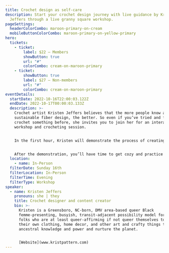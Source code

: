 ```yaml
---
title: Crochet design as self-care
description: Start your crochet design journey with live guidance by Kristen
  Jeffers through a live granny square workshop.
pageSettings:
  headerColorCombo: maroon-primary-on-cream
  mobileButtonColorCombo: maroon-primary-on-yellow-primary
hero:
  tickets:
    - ticket:
        label: $22 — Members
        showButton: true
        url: "#"
        colorCombo: cream-on-maroon-primary
    - ticket:
        showButton: true
        label: $27 — Non-members
        url: "#"
        colorCombo: cream-on-maroon-primary
eventDetails:
  startDate: 2022-10-16T22:00:03.122Z
  endDate: 2022-10-17T00:00:03.133Z
  description: >-
    Crochet artist Kristen Jeffers believes that the more people know about
    sustainable fiber design, the better. So even if you’ve tried and failed to
    crochet something before, she invites you to join her for an interactive
    workshop and crocheting session. 


    In the first hour, Kristen will demonstrate the process of creating a crocheted granny square. She’ll also share her own history with fiber projects, discussing how  one square can form the foundation of all kinds of fiber-related projects and launch a journey through sustainable fashion, accessories, and homewares that relieves stress and creates a sense of accomplishment.


    After the demonstration, you’ll have time to get cozy and practice making your own square with the support of Kristen and your classmates.
  location:
    - name: In-Person
  filterDate: Sunday 16th
  filterLocation: In-Person
  filterTime: Evening
  filterType: Workshop
speaker:
  - name: Kristen Jeffers
    pronouns: she | they
    title: Crochet designer and content creator
    bio: >-
      Kristen is a Greensboro, NC-born, DMV area-based queer Black
      femme-presenting, busyish, transit-adjacent possibility model for Black
      folks who are at least queer-affirming if not queer themselves to make
      their own clothing, home decor, and other art and crafty things to reclaim
      ancestral knowledge and power and nurture the planet.


      [Website](www.kristpattern.com)
---
```


